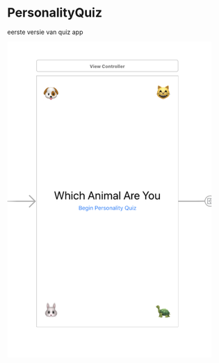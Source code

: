 # PersonalityQuiz
eerste versie van quiz app


![Alt text](https://github.com/swcloud1/PersonalityQuiz/blob/master/screenshot.png "Optional title")
